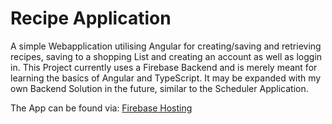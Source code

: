 # Recipe Application

A simple Webapplication utilising Angular for creating/saving and retrieving recipes, saving to a shopping List and creating an account as well as loggin in.
This Project currently uses a Firebase Backend and is merely meant for learning the basics of Angular and TypeScript.
It may be expanded with my own Backend Solution in the future, similar to the Scheduler Application.

The App can be found via: [Firebase Hosting](https://ng-recipe-app-f3b76.web.app/)
